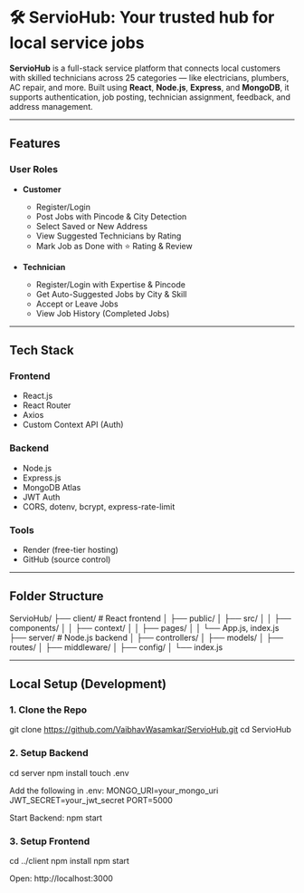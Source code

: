 # 🛠 ServioHub: Your trusted hub for local service jobs

**ServioHub** is a full-stack service platform that connects local customers with skilled technicians across 25 categories — like electricians, plumbers, AC repair, and more. Built using **React**, **Node.js**, **Express**, and **MongoDB**, it supports authentication, job posting, technician assignment, feedback, and address management.

---

## Features

### User Roles
- **Customer**
  - Register/Login
  - Post Jobs with Pincode & City Detection
  - Select Saved or New Address
  - View Suggested Technicians by Rating
  - Mark Job as Done with ⭐ Rating & Review

- **Technician**
  - Register/Login with Expertise & Pincode
  - Get Auto-Suggested Jobs by City & Skill
  - Accept or Leave Jobs
  - View Job History (Completed Jobs)

---

## Tech Stack

### Frontend
- React.js
- React Router
- Axios
- Custom Context API (Auth)

### Backend
- Node.js
- Express.js
- MongoDB Atlas
- JWT Auth
- CORS, dotenv, bcrypt, express-rate-limit

### Tools
- Render (free-tier hosting)
- GitHub (source control)

---

## Folder Structure

ServioHub/
├── client/ # React frontend
│ ├── public/
│ ├── src/
│ │ ├── components/
│ │ ├── context/
│ │ ├── pages/
│ │ └── App.js, index.js
├── server/ # Node.js backend
│ ├── controllers/
│ ├── models/
│ ├── routes/
│ ├── middleware/
│ ├── config/
│ └── index.js

---

## Local Setup (Development)

### 1. Clone the Repo
git clone https://github.com/VaibhavWasamkar/ServioHub.git
cd ServioHub

### 2. Setup Backend
cd server
npm install
touch .env

Add the following in .env:
MONGO_URI=your_mongo_uri
JWT_SECRET=your_jwt_secret
PORT=5000

Start Backend:
npm start

### 3. Setup Frontend
cd ../client
npm install
npm start

Open: http://localhost:3000
